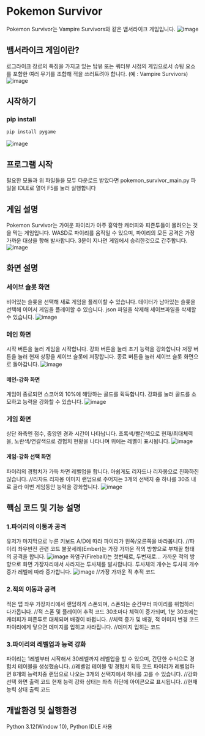 # Pokemon Survivor
Pokemon Survivor는 Vampire Survivors와 같은 뱀서라이크 게임입니다.
![image](images/gameplay1.png)

## 뱀서라이크 게임이란?
로그라이크 장르의 특징을 가지고 있는 탑뷰 또는 쿼터뷰 시점의 게임으로서
슈팅 요소를 포함한 여러 무기를 조합해 적을 쓰러트려야 합니다. (예 : Vampire Survivors)
![image](images/vampire_survivors.png)

## 시작하기

### pip install

```python
pip install pygame
```
![image](images/.png)
## 프로그램 시작
필요한 모듈과 위 파일들을 모두 다운로드 받았다면
pokemon_survivor_main.py 파일을 IDLE로 열어 F5를 눌러 실행합니다

## 게임 설명
Pokemon Survivor는 가여운 파이리가 아주 흉악한 캐터피와 피죤투들이 몰려오는 것을 막는 게임입니다.
WASD로 파이리를 움직일 수 있으며, 파이리의 모든 공격은 가장 가까운 대상을 향해 발사합니다.
3분이 지나면 게임에서 승리한것으로 간주합니다.
![image](images/gameplay2.png)

## 화면 설명

### 세이브 슬롯 화면
비어있는 슬롯을 선택해 새로 게임을 플레이할 수 있습니다.
데이터가 남아있는 슬롯을 선택해 이어서 게임을 플레이할 수 있습니다.
json 파일을 삭제해 세이브파일을 삭제할 수 있습니다.
![image](images/save_slot_screen.png)

### 메인 화면
시작 버튼을 눌러 게임을 시작합니다.
강화 버튼을 눌러 초기 능력을 강화합니다
저장 버튼을 눌러 현재 상황을 세이브 슬롯에 저장합니다.
종료 버튼을 눌러 세이브 슬롯 화면으로 돌아갑니다.
![image](images/main_screen.png)

#### 메인-강화 화면
게임이 종료되면 스코어의 10%에 해당하는 골드를 획득합니다.
강화를 눌러 골드를 소모하고 능력을 강화할 수 있습니다.
![image](images/upgrade_screen.png)

### 게임 화면
상단 좌측엔 점수, 중앙엔 경과 시간이 나타납니다.
초록색/빨간색으로 현재/최대체력을, 노란색/연갈색으로 경험치 현황을 나타나며 위에는 레벨이 표시됩니다.
![image](images/score_time_health_exp.png)

#### 게임-강화 선택 화면
파이리의 경험치가 가득 차면 레벨업을 합니다.
아쉽게도 리자드나 리자몽으로 진화하진 않습니다.
//리자드 리자몽 이미지
랜덤으로 주어지는 3개의 선택지 중 하나를 30초 내로 골라 이번 게임동안 능력을 강화합니다.
![image](images/upgrade_select_screen.png)

## 핵심 코드 및 기능 설명

### 1.파이리의 이동과 공격
유저가 마지막으로 누른 키보드 A/D에 따라 파이리가 왼쪽/오른쪽을 바라봅니다.
//파이리 좌우반전 관련 코드
불꽃세례(Ember)는 가장 가까운 적의 방향으로 부채꼴 형태의 공격을 합니다.
![image](images/ember_implementation.png)
화염구(Fireball)는 첫번째로, 두번재로... 가까운 적의 방향으로 화면 가장자리에서 사라지는 투사체를 발사합니다.
투사체의 개수는 투사체 개수 증가 레벨에 따라 증가합니다.
![image](images/fireball_implementation.png)
//가장 가까운 적 추적 코드

### 2.적의 이동과 공격
적은 맵 좌우 가장자리에서 랜덤하게 스폰되며, 스폰되는 순간부터 파이리를 위협하러 다가옵니다.
//적 스폰 및 플레이어 추적 코드
30초마다 체력이 증가되며, 1분 30초에는 캐터피가 피죤투로 대체되며 배경이 바뀝니다.
//체력 증가 및 배경, 적 이미지 변경 코드
파이리에게 닿으면 데미지를 입히고 사라집니다.
//데미지 입히는 코드

### 3.파이리의 레벨업과 능력 강화
파이리는 1레벨부터 시작해서 30레벨까지 레벨업을 할 수 있으며, 간단한 수식으로 경험치 테이블을 생성했습니다.
//레벨업 테이블 및 경험치 획득 코드
파이리가 레벨업하면 8개의 능력치중 랜덤으로 나오는 3개의 선택지에서 하나를 고를 수 있습니다.
//강화 선택 화면 출력 코드
현재 능력 강화 상태는 좌측 하단에 아이콘으로 표시됩니다.
//현재 능력 상태 출력 코드

## 개발환경 및 실행환경
Python 3.12(Window 10), Python IDLE 사용
